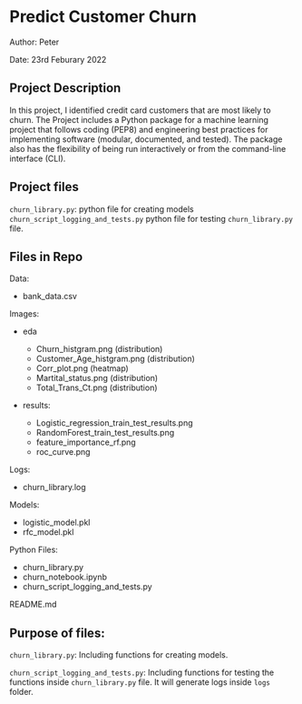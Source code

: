 # Predict Customer Churn

Author: Peter

Date: 23rd Feburary 2022

## Project Description
In this project, I identified credit card customers that are most likely to churn. The Project includes a Python package for a machine learning project that follows coding (PEP8) and engineering best practices for implementing software (modular, documented, and tested). The package also has the flexibility of being run interactively or from the command-line interface (CLI).

## Project files
`churn_library.py`: python file for creating models<br>
`churn_script_logging_and_tests.py` python file for testing `churn_library.py` file.

## Files in Repo
Data:
- bank_data.csv<br>

Images:
- eda
    - Churn_histgram.png (distribution)
    - Customer_Age_histgram.png (distribution)
    - Corr_plot.png (heatmap)
    - Martital_status.png (distribution)
    - Total_Trans_Ct.png (distribution)

- results:
    - Logistic_regression_train_test_results.png
    - RandomForest_train_test_results.png
    - feature_importance_rf.png
    - roc_curve.png

Logs:
- churn_library.log

Models:
- logistic_model.pkl
- rfc_model.pkl

Python Files:
- churn_library.py
- churn_notebook.ipynb
- churn_script_logging_and_tests.py

README.md

## Purpose of files:
`churn_library.py`: Including functions for creating models.

`churn_script_logging_and_tests.py`: Including functions for testing the functions inside `churn_library.py` file. It will generate logs inside `logs` folder.

